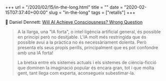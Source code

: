 +++
url = "/2020/02/15/in-the-long.html"
title = ""
date = "2020-02-15T07:37:40+00:00"
slug = "in-the-long"
tags = ["retalls"]
+++

📎 Daniel Dennett: [Will AI Achieve Consciousness? Wrong Question](https://www.wired.com/story/will-ai-achieve-consciousness-wrong-question/)

> A la llarga, una "IA forta", o intel·ligència artificial general, és possible en principi però no desitjable. L'IA molt més restringida que és possible avui a la pràctica no és necessàriament dolenta. Però presenta els seus propis perills, principalment que es pot confondre amb una IA forta!
> 
> La bretxa entre els sistemes actuals i els sistemes de ciència-ficció que dominen la imaginació popular és encara gran, tot i que molta gent, tant llega com experta, aconsegueix subestimar-la.

